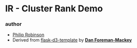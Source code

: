 # IR - Cluster Rank Demo

### author

* [Philip Robinson](http://github.com/probinso)
* Derived from [flask-d3-template](https://github.com/dfm/flask-d3-hello-world) by __[Dan Foreman-Mackey](http://danfm.ca/)__

